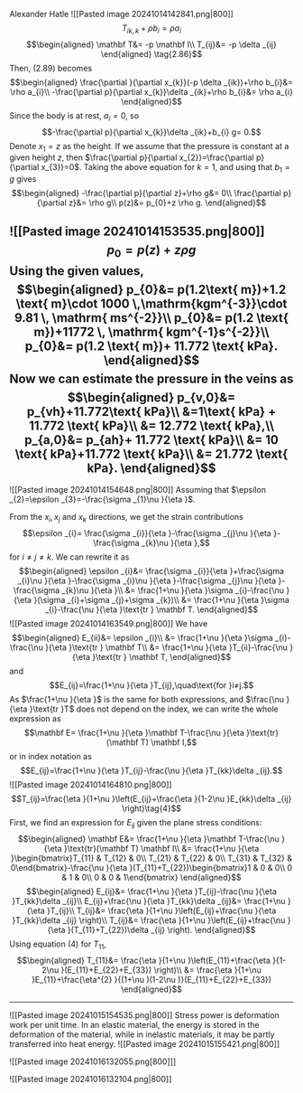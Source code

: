 Alexander Hatle
![[Pasted image 20241014142841.png|800]]
$$T_{ik,k} +\rho b_{i}=\rho a_{i}\tag{2.89}$$
$$\begin{aligned}
\mathbf T&= -p \mathbf I\\
T_{ij}&= -p \delta _{ij}
\end{aligned} \tag{2.86}$$
Then, $(2.89)$ becomes
$$\begin{aligned}
\frac{\partial }{\partial x_{k}}(-p \delta _{ik})+\rho b_{i}&= \rho a_{i}\\
-\frac{\partial p}{\partial x_{k}}\delta _{ik}+\rho b_{i}&= \rho a_{i}
\end{aligned}$$
Since the body is at rest, $a_{i}=0$, so
$$-\frac{\partial p}{\partial x_{k}}\delta _{ik}+b_{i} g= 0.$$
Denote $x_{1}=z$ as the height. If we assume that the pressure is constant at a given height $z$, then $\frac{\partial p}{\partial x_{2}}=\frac{\partial p}{\partial x_{3}}=0$. Taking the above equation for $k=1$, and using that $b_{1}=g$ gives
$$\begin{aligned}
-\frac{\partial p}{\partial z}+\rho g&= 0\\
\frac{\partial p}{\partial z}&= \rho g\\
p(z)&= p_{0}+z \rho g.
\end{aligned}$$

![[Pasted image 20241014153535.png|800]]
$$p_{0}=p(z)+z \rho g$$
Using the given values,
$$\begin{aligned}
p_{0}&= p(1.2\text{ m})+1.2 \text{ m}\cdot 1000 \,\mathrm{kgm^{-3}}\cdot 9.81 \, \mathrm{ ms^{-2}}\\
p_{0}&= p(1.2 \text{ m})+11772 \, \mathrm{ kgm^{-1}s^{-2}}\\
p_{0}&= p(1.2 \text{ m})+ 11.772 \text{ kPa}.
\end{aligned}$$
Now we can estimate the pressure in the veins as
$$\begin{aligned}
p_{v,0}&= p_{vh}+11.772\text{ kPa}\\
&=1\text{ kPa} + 11.772 \text{ kPa}\\
&= 12.772 \text{ kPa},\\
p_{a,0}&= p_{ah}+ 11.772 \text{ kPa}\\
&= 10 \text{ kPa}+11.772 \text{ kPa}\\
&= 21.772 \text{ kPa}.
\end{aligned}$$
---

![[Pasted image 20241014154648.png|800]]
Assuming that $\epsilon _{2}=\epsilon _{3}=-\frac{\sigma _{1}\nu }{\eta }$.

From the $x_{i},x_{j}$ and $x_{k}$ directions, we get the strain contributions
$$\epsilon _{i}= \frac{\sigma _{i}}{\eta }-\frac{\sigma _{j}\nu }{\eta }-\frac{\sigma _{k}\nu }{\eta },$$
for $i≠j≠k$. We can rewrite it as
$$\begin{aligned}
\epsilon _{i}&=  \frac{\sigma _{i}}{\eta }+\frac{\sigma _{i}\nu }{\eta }-\frac{\sigma _{i}\nu }{\eta }-\frac{\sigma _{j}\nu }{\eta }-\frac{\sigma _{k}\nu }{\eta }\\
&= \frac{1+\nu }{\eta }\sigma _{i}-\frac{\nu }{\eta }(\sigma _{i}+\sigma _{j}+\sigma _{k})\\
&= \frac{1+\nu }{\eta }\sigma _{i}-\frac{\nu }{\eta }\text{tr } \mathbf T.
\end{aligned}$$
![[Pasted image 20241014163549.png|800]]
We have
$$\begin{aligned}
E_{ii}&= \epsilon _{i}\\
&= \frac{1+\nu }{\eta }\sigma _{i}-\frac{\nu }{\eta }\text{tr } \mathbf T\\
&= \frac{1+\nu }{\eta }T_{ii}-\frac{\nu }{\eta }\text{tr } \mathbf T,
\end{aligned}$$
and 
$$E_{ij}=\frac{1+\nu }{\eta }T_{ij},\quad\text{for }i≠j.$$
As $\frac{1+\nu }{\eta }$ is the same for both expressions, and $\frac{\nu }{\eta }\text{tr }T$ does not depend on the index, we can write the whole expression as
$$\mathbf E= \frac{1+\nu }{\eta }\mathbf T-\frac{\nu }{\eta }\text{tr}(\mathbf T) \mathbf I,$$
or in index notation as
$$E_{ij}=\frac{1+\nu }{\eta }T_{ij}-\frac{\nu }{\eta }T_{kk}\delta _{ij}.$$
![[Pasted image 20241014164810.png|800]]
$$T_{ij}=\frac{\eta }{1+\nu }\left(E_{ij}+\frac{\eta }{1-2\nu }E_{kk}\delta _{ij} \right)\tag{4}$$
First, we find an expression for $E_{ij}$ given the plane stress conditions:
$$\begin{aligned}
\mathbf E&=  \frac{1+\nu }{\eta }\mathbf T-\frac{\nu }{\eta }\text{tr}(\mathbf T) \mathbf I\\
&= \frac{1+\nu }{\eta }\begin{bmatrix}T_{11} & T_{12} & 0\\
T_{21} & T_{22} & 0\\
T_{31} & T_{32} & 0\end{bmatrix}-\frac{\nu }{\eta }(T_{11}+T_{22})\begin{bmatrix}1 & 0 & 0\\
0 & 1 & 0\\
0 & 0 & 1\end{bmatrix}
\end{aligned}$$
$$\begin{aligned}
E_{ij}&= \frac{1+\nu }{\eta }T_{ij}-\frac{\nu }{\eta }T_{kk}\delta _{ij}\\
E_{ij}+\frac{\nu }{\eta }T_{kk}\delta _{ij}&= \frac{1+\nu }{\eta }T_{ij}\\
T_{ij}&= \frac{\eta }{1+\nu }\left(E_{ij}+\frac{\nu }{\eta }T_{kk}\delta _{ij} \right)\\
T_{ij}&= \frac{\eta }{1+\nu }\left(E_{ij}+\frac{\nu }{\eta }(T_{11}+T_{22})\delta _{ij} \right).
\end{aligned}$$
Using equation $(4)$ for $T_{11}$,
$$\begin{aligned}
T_{11}&= \frac{\eta }{1+\nu }\left(E_{11}+\frac{\eta }{1-2\nu }(E_{11}+E_{22}+E_{33}) \right)\\
&= \frac{\eta }{1+\nu }E_{11}+\frac{\eta^{2} }{(1+\nu )(1-2\nu )}(E_{11}+E_{22}+E_{33})
\end{aligned}$$



---
![[Pasted image 20241015154535.png|800]]
Stress power is deformation work per unit time. In an elastic material, the energy is stored in the deformation of the material, while in inelastic materials, it may be partly transferred into heat energy.
![[Pasted image 20241015155421.png|800]]

![[Pasted image 20241016132055.png[800]]]

![[Pasted image 20241016132104.png|800]]